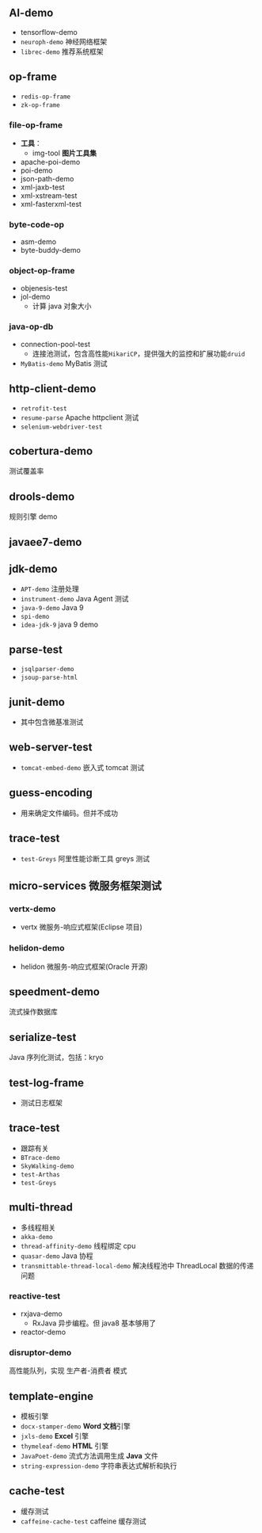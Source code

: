 ## AI-demo
- tensorflow-demo
- `neuroph-demo` 神经网络框架
- `librec-demo` 推荐系统框架


## op-frame
- `redis-op-frame`
- `zk-op-frame`

### file-op-frame
- **工具**：
  - img-tool  **图片工具集**
- apache-poi-demo
- poi-demo
- json-path-demo
- xml-jaxb-test
- xml-xstream-test
- xml-fasterxml-test

### byte-code-op
- asm-demo
- byte-buddy-demo

### object-op-frame
- objenesis-test
- jol-demo
  - 计算 java 对象大小

### java-op-db
- connection-pool-test
  - 连接池测试，包含高性能`HikariCP`，提供强大的监控和扩展功能`druid`
- `MyBatis-demo` MyBatis 测试


## http-client-demo
- `retrofit-test`
- `resume-parse` Apache httpclient 测试
- `selenium-webdriver-test`

## cobertura-demo
测试覆盖率

## drools-demo
规则引擎 demo

## javaee7-demo

## jdk-demo
- `APT-demo` 注册处理
- `instrument-demo` Java Agent 测试 
- `java-9-demo` Java 9
- `spi-demo`
- `idea-jdk-9` java 9 demo

## parse-test
- `jsqlparser-demo`
- `jsoup-parse-html`

## junit-demo
- 其中包含微基准测试


## web-server-test
- `tomcat-embed-demo` 嵌入式 tomcat 测试

## guess-encoding
- 用来确定文件编码。但并不成功

## trace-test
- `test-Greys` 阿里性能诊断工具 greys 测试


## micro-services 微服务框架测试
### vertx-demo
- vertx 微服务-响应式框架(Eclipse 项目)

### helidon-demo
- helidon 微服务-响应式框架(Oracle 开源)


## speedment-demo
流式操作数据库

## serialize-test
Java 序列化测试，包括：kryo

## test-log-frame
- 测试日志框架

## trace-test
- 跟踪有关
- `BTrace-demo`
- `SkyWalking-demo`
- `test-Arthas`
- `test-Greys`


## multi-thread
- 多线程相关
- `akka-demo`
- `thread-affinity-demo` 线程绑定 cpu
- `quasar-demo` Java 协程
- `transmittable-thread-local-demo` 解决线程池中 ThreadLocal 数据的传递问题

### reactive-test
- rxjava-demo
  - RxJava 异步编程。但 java8 基本够用了
- reactor-demo

### disruptor-demo
高性能队列，实现 生产者-消费者 模式


## template-engine
- 模板引擎
- `docx-stamper-demo` **Word 文档**引擎
- `jxls-demo` **Excel** 引擎
- `thymeleaf-demo` **HTML** 引擎
- `JavaPoet-demo` 流式方法调用生成 **Java** 文件
- `string-expression-demo` 字符串表达式解析和执行

## cache-test
- 缓存测试
- `caffeine-cache-test` caffeine 缓存测试
